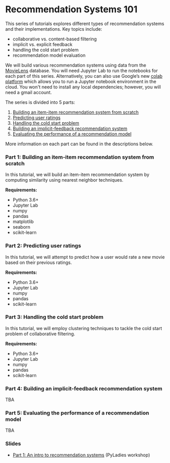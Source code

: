 # Recommendation Systems 101

This series of tutorials explores different types of recommendation systems and their implementations. Key topics include:
- collaborative vs. content-based filtering
- implicit vs. explicit feedback
- handling the cold start problem
- recommendation model evaluation

We will build various recommendation systems using data from the [MovieLens](https://movielens.org/) database. You will need Jupyter Lab to run the notebooks for each part of this series. Alternatively, you can also use Google’s new [colab platform](https://colab.research.google.com) which allows you to run a Jupyter notebook environment in the cloud. You won't need to install any local dependencies; however, you will need a gmail account. 

The series is divided into 5 parts:
1. [Building an item-item recommendation system from scratch](#part-1-building-an-item-item-recommendation-system-from-scratch)
2. [Predicting user ratings](#part-2-predicting-user-ratings)
3. [Handling the cold start problem](#part-3-handling-the-cold-start-problem)
4. [Building an implicit-feedback recommendation system](#part-4-building-an-implicit-feedback-recommendation-system)
5. [Evaluating the performance of a recommendation model](#part-5-evaluating-the-performance-of-a-recommendation-model) 

More information on each part can be found in the descriptions below.

### Part 1: Building an item-item recommendation system from scratch

In this tutorial, we will build an item-item recommendation system by computing similarity using nearest neighbor techniques.

**Requirements:**

- Python 3.6+
- Jupyter Lab
- numpy
- pandas
- matplotlib
- seaborn
- scikit-learn

### Part 2: Predicting user ratings

In this tutorial, we will attempt to predict how a user would rate a new movie based on their previous ratings. 

**Requirements:**

- Python 3.6+
- Jupyter Lab
- numpy
- pandas
- scikit-learn

### Part 3: Handling the cold start problem

In this tutorial, we will employ clustering techniques to tackle the cold start problem of collaborative filtering. 

**Requirements:**

- Python 3.6+
- Jupyter Lab
- numpy
- pandas
- scikit-learn

### Part 4: Building an implicit-feedback recommendation system

TBA

### Part 5: Evaluating the performance of a recommendation model

TBA

### Slides

- [Part 1: An intro to recommendation systems](pyladies-slides.pdf) (PyLadies workshop)


